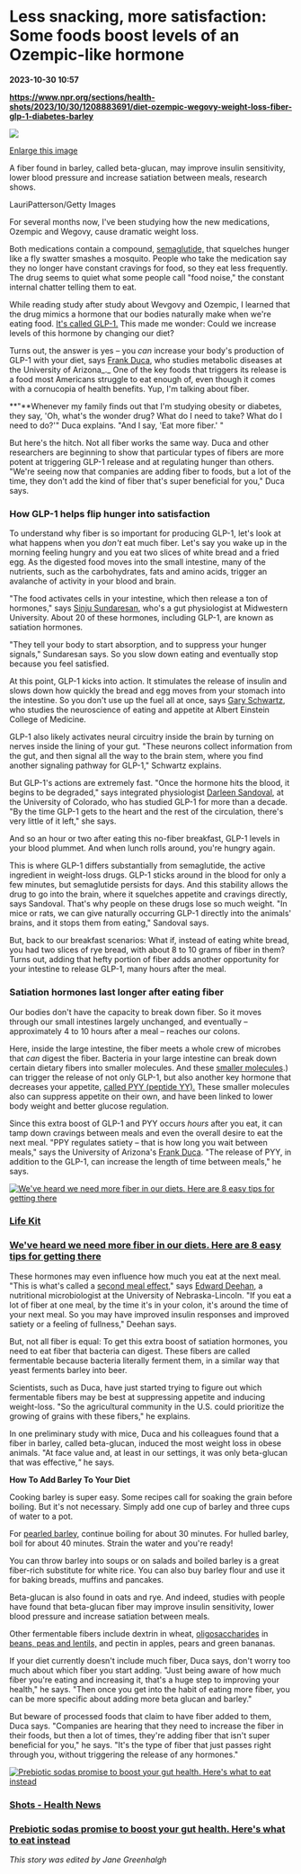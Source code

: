 # Less snacking, more satisfaction: Some foods boost levels of an Ozempic-like hormone

**2023-10-30 10:57**

**https://www.npr.org/sections/health-shots/2023/10/30/1208883691/diet-ozempic-wegovy-weight-loss-fiber-glp-1-diabetes-barley**

 ![](https://media.npr.org/assets/img/2023/10/27/gettyimages-1730050481_custom-88453f26476063cb16fc804e6809df5a53e30042-s1100-c50.jpg) 

[Enlarge this image](https://media.npr.org/assets/img/2023/10/27/gettyimages-1730050481_custom-88453f26476063cb16fc804e6809df5a53e30042-s1200.jpg)

A fiber found in barley, called beta-glucan, may improve insulin sensitivity, lower blood pressure and increase satiation between meals, research shows.

LauriPatterson/Getty Images

For several months now, I've been studying how the new medications, Ozempic and Wegovy, cause dramatic weight loss.

Both medications contain a compound, [semaglutide,](https://www.fda.gov/drugs/postmarket-drug-safety-information-patients-and-providers/medications-containing-semaglutide-marketed-type-2-diabetes-or-weight-loss) that squelches hunger like a fly swatter smashes a mosquito. People who take the medication say they no longer have constant cravings for food, so they eat less frequently. The drug seems to quiet what some people call "food noise," the constant internal chatter telling them to eat.

While reading study after study about Wevgovy and Ozempic, I learned that the drug mimics a hormone that our bodies naturally make when we're eating food. [It's called GLP-1.](https://www.ncbi.nlm.nih.gov/pmc/articles/PMC6812410/) This made me wonder: Could we increase levels of this hormone by changing our diet?

Turns out, the answer is yes – you _can_ increase your body's production of GLP-1 with your diet, says [Frank Duca](https://cancercenter.arizona.edu/person/frank-duca-phd), who studies metabolic diseases at the University of Arizona_._ One of the key foods that triggers its release is a food most Americans struggle to eat enough of, even though it comes with a cornucopia of health benefits. Yup, I'm talking about fiber.

**"**Whenever my family finds out that I'm studying obesity or diabetes, they say, 'Oh, what's the wonder drug? What do I need to take? What do I need to do?'" Duca explains. "And I say, 'Eat more fiber.' "

But here's the hitch. Not all fiber works the same way. Duca and other researchers are beginning to show that particular types of fibers are more potent at triggering GLP-1 release and at regulating hunger than others. "We're seeing now that companies are adding fiber to foods, but a lot of the time, they don't add the kind of fiber that's super beneficial for you," Duca says.

### How GLP-1 helps flip hunger into satisfaction

To understand why fiber is so important for producing GLP-1, let's look at what happens when you _don't_ eat much fiber. Let's say you wake up in the morning feeling hungry and you eat two slices of white bread and a fried egg. As the digested food moves into the small intestine, many of the nutrients, such as the carbohydrates, fats and amino acids, trigger an avalanche of activity in your blood and brain.

"The food activates cells in your intestine, which then release a ton of hormones," says [Sinju Sundaresan](https://www.midwestern.edu/academics/our-faculty/sinju-sundaresan-phd), who's a gut physiologist at Midwestern University. About 20 of these hormones, including GLP-1, are known as satiation hormones.

"They tell your body to start absorption, and to suppress your hunger signals," Sundaresan says. So you slow down eating and eventually stop because you feel satisfied.

At this point, GLP-1 kicks into action. It stimulates the release of insulin and slows down how quickly the bread and egg moves from your stomach into the intestine. So you don't use up the fuel all at once, says [Gary Schwartz](https://www.einsteinmed.edu/faculty/9621/gary-schwartz/), who studies the neuroscience of eating and appetite at Albert Einstein College of Medicine.

GLP-1 also likely activates neural circuitry inside the brain by turning on nerves inside the lining of your gut. "These neurons collect information from the gut, and then signal all the way to the brain stem, where you find another signaling pathway for GLP-1," Schwartz explains.

But GLP-1's actions are extremely fast. "Once the hormone hits the blood, it begins to be degraded," says integrated physiologist [Darleen Sandoval](https://medschool.cuanschutz.edu/pediatrics/sections/nutrition/faculty2/darleen-sandoval-phd), at the University of Colorado, who has studied GLP-1 for more than a decade. "By the time GLP-1 gets to the heart and the rest of the circulation, there's very little of it left," she says.

And so an hour or two after eating this no-fiber breakfast, GLP-1 levels in your blood plummet. And when lunch rolls around, you're hungry again.

This is where GLP-1 differs substantially from semaglutide, the active ingredient in weight-loss drugs. GLP-1 sticks around in the blood for only a few minutes, but semaglutide persists for days. And this stability allows the drug to go into the brain, where it squelches appetite and cravings directly, says Sandoval. That's why people on these drugs lose so much weight. "In mice or rats, we can give naturally occurring GLP-1 directly into the animals' brains, and it stops them from eating," Sandoval says.

But, back to our breakfast scenarios: What if, instead of eating white bread, you had two slices of rye bread, with about 8 to 10 grams of fiber in them? Turns out, adding that hefty portion of fiber adds another opportunity for your intestine to release GLP-1, many hours after the meal.

### Satiation hormones last longer after eating fiber

Our bodies don't have the capacity to break down fiber. So it moves through our small intestines largely unchanged, and eventually – approximately 4 to 10 hours after a meal – reaches our colons.

Here, inside the large intestine, the fiber meets a whole crew of microbes that _can_ digest the fiber. Bacteria in your large intestine can break down certain dietary fibers into smaller molecules. And these [smaller molecules](https://www.frontiersin.org/articles/10.3389/fnins.2023.1197759/full#:~:text=In%20addition%20to%20its%20effects,et%20al.%2C%202001).) can trigger the release of not only GLP-1, but also another key hormone that decreases your appetite, [called PYY (peptide YY).](https://www.ncbi.nlm.nih.gov/pmc/articles/PMC2670018/) These smaller molecules also can suppress appetite on their own, and have been linked to lower body weight and better glucose regulation.

Since this extra boost of GLP-1 and PYY occurs _hours_ after you eat, it can tamp down cravings between meals and even the overall desire to eat the next meal. "PPY regulates satiety – that is how long you wait between meals," says the University of Arizona's [Frank Duca](https://cancercenter.arizona.edu/person/frank-duca-phd). "The release of PYY, in addition to the GLP-1, can increase the length of time between meals," he says.

[![We've heard we need more fiber in our diets. Here are 8 easy tips for getting there](https://media.npr.org/assets/img/2023/09/18/gettyimages-1465039109_sq-52b2b9838acfc3ef517edd8c8af88ff9cf2237b9-s100-c15.jpeg)](https://www.npr.org/2023/09/19/1196977677/easy-ways-to-add-more-fiber-to-your-diet)

### [Life Kit](https://www.npr.org/podcasts/510338/all-guides)

### [We've heard we need more fiber in our diets. Here are 8 easy tips for getting there](https://www.npr.org/2023/09/19/1196977677/easy-ways-to-add-more-fiber-to-your-diet)

These hormones may even influence how much you eat at the next meal. "This is what's called a [second meal effect](https://pubmed.ncbi.nlm.nih.gov/36913446/)," says [Edward Deehan](https://foodforhealth.unl.edu/edward-deehan), a nutritional microbiologist at the University of Nebraska-Lincoln. "If you eat a lot of fiber at one meal, by the time it's in your colon, it's around the time of your next meal. So you may have improved insulin responses and improved satiety or a feeling of fullness," Deehan says.

But, not all fiber is equal: To get this extra boost of satiation hormones, you need to eat fiber that bacteria can digest. These fibers are called fermentable because bacteria literally ferment them, in a similar way that yeast ferments barley into beer.

Scientists, such as Duca, have just started trying to figure out which fermentable fibers may be best at suppressing appetite and inducing weight-loss. "So the agricultural community in the U.S. could prioritize the growing of grains with these fibers," he explains.

In one preliminary study with mice, Duca and his colleagues found that a fiber in barley, called beta-glucan, induced the most weight loss in obese animals. "At face value and, at least in our settings, it was only beta-glucan that was effective,_"_ he says.

**How To Add Barley To Your Diet**

Cooking barley is super easy. Some recipes call for soaking the grain before boiling. But it's not necessary. Simply add one cup of barley and three cups of water to a pot.

For [pearled barley,](https://www.health.harvard.edu/heart-health/grain-of-the-month-barley) continue boiling for about 30 minutes. For hulled barley, boil for about 40 minutes. Strain the water and you're ready!

You can throw barley into soups or on salads and boiled barley is a great fiber-rich substitute for white rice. You can also buy barley flour and use it for baking breads, muffins and pancakes.

Beta-glucan is also found in oats and rye. And indeed, studies with people have found that beta-glucan fiber may improve insulin sensitivity, lower blood pressure and increase satiation between meals.

Other fermentable fibers include dextrin in wheat, [oligosaccharides](https://www.ncbi.nlm.nih.gov/pmc/articles/PMC5047869/) in [beans, peas and lentils,](https://pubmed.ncbi.nlm.nih.gov/27030531/) and pectin in apples, pears and green bananas.

If your diet currently doesn't include much fiber, Duca says, don't worry too much about which fiber you start adding. "Just being aware of how much fiber you're eating and increasing it, that's a huge step to improving your health," he says. "Then once you get into the habit of eating more fiber, you can be more specific about adding more beta glucan and barley."

But beware of processed foods that claim to have fiber added to them, Duca says. "Companies are hearing that they need to increase the fiber in their foods, but then a lot of times, they're adding fiber that isn't super beneficial for you," he says. "It's the type of fiber that just passes right through you, without triggering the release of any hormones."

[![Prebiotic sodas promise to boost your gut health. Here's what to eat instead](https://media.npr.org/assets/img/2023/08/07/gettyimages-1577676979_sq-43e9e0e4f8b78158cbb523d7865b55435d6a0058-s100-c15.jpg)](https://www.npr.org/sections/health-shots/2023/08/08/1192329196/gut-health-fiber-probiotic-olipop-poppi)

### [Shots - Health News](https://www.npr.org/sections/health-shots/)

### [Prebiotic sodas promise to boost your gut health. Here's what to eat instead](https://www.npr.org/sections/health-shots/2023/08/08/1192329196/gut-health-fiber-probiotic-olipop-poppi)

_This story was edited by Jane Greenhalgh_